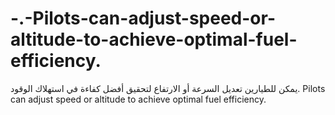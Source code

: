 # -.-Pilots-can-adjust-speed-or-altitude-to-achieve-optimal-fuel-efficiency.
يمكن للطيارين تعديل السرعة أو الارتفاع لتحقيق أفضل كفاءة في استهلاك الوقود. Pilots can adjust speed or altitude to achieve optimal fuel efficiency.

